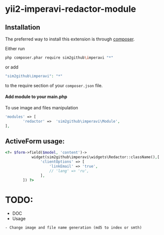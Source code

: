 yii2-imperavi-redactor-module
=============
Installation
--------------
The preferred way to install this extension is through [composer](http://getcomposer.org/download/).

Either run

```sh
php composer.phar require sim2github\imperavi "*"
```

or add

```php
"sim2github\imperavi": "*"
```

to the require section of your `composer.json` file.

#### Add module to your main.php
To use image and files manipulation
```php
'modules' => [
    	'redactor' =>  'sim2github\imperavi\Module',
],
```
ActiveForm usage:
--------------

```php
<?= $form->field($model, 'content')->
			widget(sim2github\imperavi\widgets\Redactor::className(),[
				'clientOptions' => [
					'linkEmail' => 'true',
					// 'lang' => 'ru',
	    		],
		]) ?>
```		
TODO:
=====
- DOC
- Usage
~~~- Separated Language files~~~
- Change image and file name generation (md5 to index or smth)

